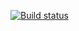 [![Build status](https://ci.appveyor.com/api/projects/status/ijqu372mq70pdu6o?svg=true)](https://ci.appveyor.com/project/4Shire/postman-echo)

